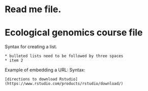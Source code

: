 # Read me file.

# Ecological genomics course file

Syntax for creating a list.
```
* bulleted lists need to be followed by three spaces   
* item 2   

```

Example of embedding a URL:
Syntax:
```
[directions to download Rstudio](https://www.rstudio.com/products/rstudio/download/)
```
